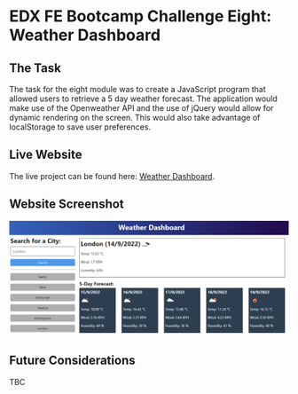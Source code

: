 # EDX FE Bootcamp Challenge Eight: Weather Dashboard

## The Task

The task for the eight module was to create a JavaScript program that allowed users to retrieve a 5 day weather forecast. The application would make use of the Openweather API and the use of jQuery would allow for dynamic rendering on the screen. This would also take advantage of localStorage to save user preferences.

## Live Website

The live project can be found here: 
[Weather Dashboard](https://builtbydans.github.io/EDX_Challenge8_Weather-Dashboard).

## Website Screenshot

![screenshot-of-image](https://github.com/builtbydans/EDX_Challenge8_Weather-Dashboard/blob/main/assets/screenshot.png)

## Future Considerations

TBC

